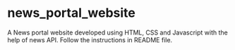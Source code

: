 # news_portal_website
A News portal website developed using HTML, CSS and Javascript with the help of news API. Follow the instructions in README file.
